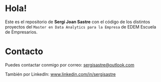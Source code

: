 # Hola!

Este es el repositorio de **Sergi Joan Sastre** con el código de los distintos proyectos del `Master en Data Analytics para la Empresa` de EDEM Escuela de Empresarios.

# Contacto

Puedes contactar conmigo por correo: sergisastre@outlook.com

También por LinkedIn: www.linkedin.com/in/sergisastre
